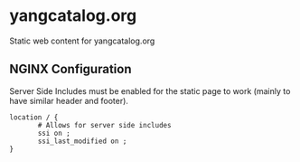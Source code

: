 # yangcatalog.org
Static web content for yangcatalog.org

## NGINX Configuration

Server Side Includes must be enabled for the static page to work (mainly to have similar header and footer).

```
location / {
       # Allows for server side includes
       ssi on ;
       ssi_last_modified on ;
}
```
